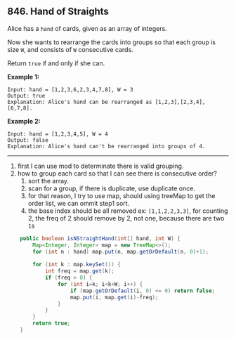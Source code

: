 ## 846. Hand of Straights

Alice has a `hand` of cards, given as an array of integers.

Now she wants to rearrange the cards into groups so that each group is size `W`, and consists of `W` consecutive cards.

Return `true` if and only if she can.

 



**Example 1:**

```
Input: hand = [1,2,3,6,2,3,4,7,8], W = 3
Output: true
Explanation: Alice's hand can be rearranged as [1,2,3],[2,3,4],[6,7,8].
```

**Example 2:**

```
Input: hand = [1,2,3,4,5], W = 4
Output: false
Explanation: Alice's hand can't be rearranged into groups of 4.
```

----

1. first I can use mod to determinate there is valid grouping.
2. how to group each card so that I can see there is consecutive order?
   1. sort the array.
   2. scan for a group, if there is duplicate, use duplicate once.
   3. for that reason, I try to use map, should using treeMap to get the order list, we can ommit step1 sort.
   4. the base index should be all removed ex: `[1,1,2,2,3,3]`, for counting 2, the freq of 2 should remove by 2, not one, because there are two `1`s

```java
    public boolean isNStraightHand(int[] hand, int W) {
        Map<Integer, Integer> map = new TreeMap<>();
        for (int n : hand) map.put(n, map.getOrDefault(n, 0)+1);
        
        for (int k : map.keySet()) {
            int freq = map.get(k);
            if (freq > 0) {
                for (int i=k; i<k+W; i++) {
                    if (map.getOrDefault(i, 0) <= 0) return false;
                    map.put(i, map.get(i)-freq);
                }
            }
        }
        return true;
    }
```


